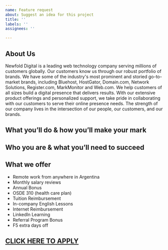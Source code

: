 ```yaml
---
name: Feature request
about: Suggest an idea for this project
title: ''
labels: ''
assignees: ''

---
```


## About Us
Newfold Digital is a leading web technology company serving millions of customers globally. Our customers know us through our robust portfolio of brands. We have some of the industry's most prominent and storied go-to-market brands, including Bluehost, HostGator, Domain.com, Network Solutions, Register.com, MarkMonitor and Web.com. We help customers of all sizes build a digital presence that delivers results. With our extensive product offerings and personalized support, we take pride in collaborating with our customers to serve their online presence needs. The strength of our company lives in the intersection of our people, our customers, and our brands.

## What you’ll do & how you’ll make your mark


## Who you are & what you’ll need to succeed

## What we offer

- Remote work from anywhere in Argentina
- Monthly salary reviews
- Annual Bonus
- OSDE 310 (health care plan)
- Tuition Reimbursement
- In-company English Lessons
- Internet Reimbursement
- LinkedIn Learning
- Referral Program Bonus
- F5 extra days off

## [CLICK HERE TO APPLY](https://web.wd1.myworkdayjobs.com/en-US/ExternalCareerSite/job/Sr-QA-Automation-Engineer_R5669?locations=6959821fe06701547c7339052c0155d8)
